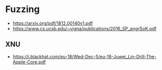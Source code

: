 # Fuzzing

- https://arxiv.org/pdf/1812.00140v1.pdf
- https://www.cs.ucsb.edu/~vigna/publications/2016_SP_angrSoK.pdf

## XNU

- https://i.blackhat.com/eu-18/Wed-Dec-5/eu-18-Juwei_Lin-Drill-The-Apple-Core.pdf